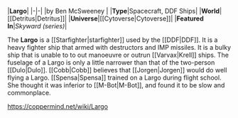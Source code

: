 |**Largo**|
|-|-|
|by  Ben McSweeney |
|**Type**|Spacecraft, DDF Ships|
|**World**|[[Detritus\|Detritus]]|
|**Universe**|[[Cytoverse\|Cytoverse]]|
|**Featured In**|*Skyward (series)*|

The **Largo** is a [[Starfighter\|starfighter]] used by the [[DDF\|DDF]]. It is a heavy fighter ship that armed with destructors and IMP missiles. It is a bulky ship that is unable to to out manoeuvre or outrun [[Varvax\|Krell]] ships. The fuselage of a Largo is only a little narrower than that of the two-person [[Dulo\|Dulo]].
[[Cobb\|Cobb]] believes that [[Jorgen\|Jorgen]] would do well flying a Largo.
[[Spensa\|Spensa]] trained on a Largo during flight school. She thought it was inferior to [[M-Bot\|M-Bot]], and found it to be slow and commonplace.



https://coppermind.net/wiki/Largo